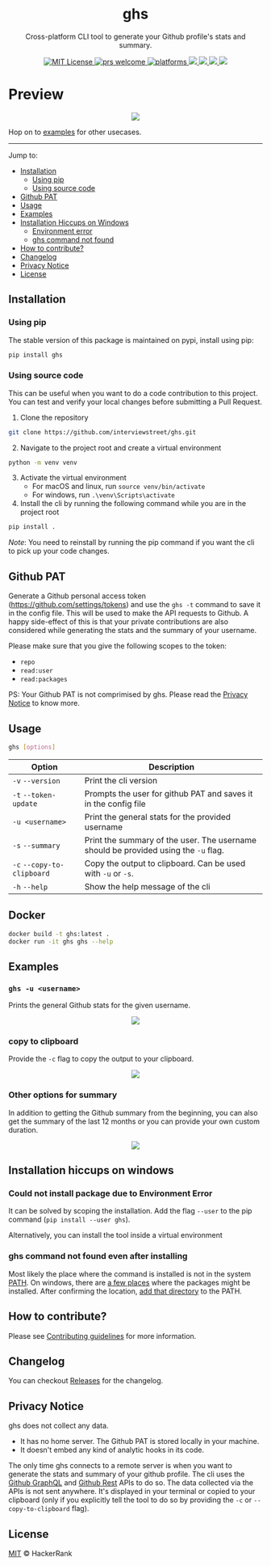 <p align="center">
  <h1 align="center">ghs</h2>
  <p align="center">Cross-platform CLI tool to generate your Github profile's stats and summary.<p>
  <p align="center">
    <a href="https://github.com/interviewstreet/ghs/blob/master/LICENSE">
      <img alt="MIT License" src="https://img.shields.io/badge/license-MIT-blue.svg" />
    </a>
    <a href="https://github.com/interviewstreet/ghs/pulls">
	    <img src="https://img.shields.io/badge/PRs-welcome-brightgreen.svg" alt="prs welcome">
    </a>
    <a href="https://github.com/interviewstreet/ghs">
    	<img src="https://img.shields.io/badge/platform-Linux%20%7C%20Windows%20%7C%20macOS-blue.svg" alt="platforms" />
    </a>
    <a href="https://pypi.org/project/ghs">
      <img src="https://img.shields.io/pypi/v/ghs.svg" />
    </a>
    <a href="https://pypi.org/project/ghs">
      <img src="https://img.shields.io/pypi/pyversions/ghs.svg" />
    </a>
    <a href="https://pypi.org/project/ghs">
      <img src="https://pepy.tech/badge/ghs" />
    </a>
    <a href="https://pypi.org/project/ghs">
      <img src="https://pepy.tech/badge/ghs/month" />
    </a>
  </p>
</p>

# Preview

<p align="center">
  <a href="https://asciinema.org/a/482833" target="_blank"><img src="https://asciinema.org/a/482833.svg" /></a>
</p>

Hop on to [examples](#examples) for other usecases.

---

Jump to:

- [Installation](#installation)
  - [Using pip](#using-pip)
  - [Using source code](#using-source-code)
- [Github PAT](#github-pat)
- [Usage](#usage)
- [Examples](#examples)
- [Installation Hiccups on Windows](#installation-hiccups-on-windows)
  - [Environment error](#could-not-install-package-due-to-environment-error)
  - [ghs command not found](#ghs-command-not-found-even-after-installing)
- [How to contribute?](#how-to-contribute)
- [Changelog](#changelog)
- [Privacy Notice](#privacy-notice)
- [License](#license)

## Installation

### Using pip

The stable version of this package is maintained on pypi, install using pip:

```bash
pip install ghs
```

### Using source code

This can be useful when you want to do a code contribution to this project. You can test and verify your local changes before submitting a Pull Request.

1. Clone the repository

```bash
git clone https://github.com/interviewstreet/ghs.git
```

2. Navigate to the project root and create a virtual environment

```bash
python -m venv venv
```

3. Activate the virtual environment
   - For macOS and linux, run `source venv/bin/activate`
   - For windows, run `.\venv\Scripts\activate`
4. Install the cli by running the following command while you are in the project root

```bash
pip install .
```

_Note_: You need to reinstall by running the pip command if you want the cli to pick up your code changes.

## Github PAT

Generate a Github personal access token (https://github.com/settings/tokens) and use the `ghs -t` command to save it in the config file. This will be used to make the API requests to Github. A happy side-effect of this is that your private contributions are also considered while generating the stats and the summary of your username.

Please make sure that you give the following scopes to the token:

- `repo`
- `read:user`
- `read:packages`

PS: Your Github PAT is not comprimised by ghs. Please read the [Privacy Notice](#privacy-notice) to know more.

## Usage

```bash
ghs [options]
```

| Option                     | Description                                                                         |
| -------------------------- | ----------------------------------------------------------------------------------- |
| `-v` `--version`           | Print the cli version                                                               |
| `-t` `--token-update`      | Prompts the user for github PAT and saves it in the config file                     |
| `-u <username>`            | Print the general stats for the provided username                                   |
| `-s` `--summary`           | Print the summary of the user. The username should be provided using the `-u` flag. |
| `-c` `--copy-to-clipboard` | Copy the output to clipboard. Can be used with `-u` or `-s`.                        |
| `-h` `--help`              | Show the help message of the cli                                                    |

## Docker

```bash
docker build -t ghs:latest .
docker run -it ghs ghs --help
```

## Examples

### `ghs -u <username>`

Prints the general Github stats for the given username.

<p align="center">
  <a href="https://asciinema.org/a/482898" target="_blank"><img src="https://asciinema.org/a/482898.svg" /></a>
</p>

### copy to clipboard

Provide the `-c` flag to copy the output to your clipboard.

<p align="center">
  <a href="https://asciinema.org/a/482903" target="_blank"><img src="https://asciinema.org/a/482903.svg" /></a>
</p>

### Other options for summary

In addition to getting the Github summary from the beginning, you can also get the summary of the last 12 months or you can provide your own custom duration.

<p align="center">
  <a href="https://asciinema.org/a/482912" target="_blank"><img src="https://asciinema.org/a/482912.svg" /></a>
</p>

## Installation hiccups on windows

### Could not install package due to Environment Error

It can be solved by scoping the installation. Add the flag `--user` to the pip command (`pip install --user ghs`).

Alternatively, you can install the tool inside a virtual environment

### ghs command not found even after installing

Most likely the place where the command is installed is not in the system [PATH](<https://en.wikipedia.org/wiki/PATH_(variable)>). On windows, there are [a few places](https://stackoverflow.com/questions/25522743/where-does-pip-store-save-python-3-modules-packages-on-windows-8) where the packages might be installed. After confirming the location, [add that directory](https://www.computerhope.com/issues/ch000549.htm) to the PATH.

## How to contribute?

Please see [Contributing guidelines](https://github.com/interviewstreet/ghs/blob/master/CONTRIBUTING.md) for more information.

## Changelog

You can checkout [Releases](https://github.com/interviewstreet/ghs/releases) for the changelog.

## Privacy Notice

ghs does not collect any data.

- It has no home server. The Github PAT is stored locally in your machine.
- It doesn't embed any kind of analytic hooks in its code.

The only time ghs connects to a remote server is when you want to generate the stats and summary of your github profile. The cli uses the [Github GraphQL](https://docs.github.com/en/graphql) and [Github Rest](https://docs.github.com/en/rest) APIs to do so. The data collected via the APIs is not sent anywhere. It's displayed in your terminal or copied to your clipboard (only if you explicitly tell the tool to do so by providing the `-c` or `--copy-to-clipboard` flag).

## License

[MIT](https://github.com/interviewstreet/ghs/blob/master/LICENSE) © HackerRank
